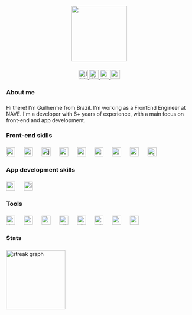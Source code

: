 <div align="center">
  <img height="150" src="https://camo.githubusercontent.com/62da68eb62b1e5f175f7d1f0191dd89a653d7908feb22d37d4a0ab07365d6791/68747470733a2f2f6d656469612e67697068792e636f6d2f6d656469612f4d3967624264396e6244724f5475314d71782f67697068792e676966"  />
</div>

###

<div align="center">
  <a href="https://www.linkedin.com/in/guilhermecarpi/" target="_blank">
    <img src="https://img.shields.io/static/v1?message=LinkedIn&logo=linkedin&label=&color=0077B5&logoColor=white&labelColor=&style=for-the-badge" height="25" alt="linkedin logo"  />
  </a>
  <a href="https://discord.com/users/940360179600478219" target="_blank">
    <img src="https://img.shields.io/static/v1?message=Discord&logo=discord&label=&color=7289DA&logoColor=white&labelColor=&style=for-the-badge" height="25" alt="discord logo"  />
  </a>
  <a href="mailto:gcarpi.developer@gmail.com" target="_blank">
    <img src="https://img.shields.io/static/v1?message=Gmail&logo=gmail&label=&color=D14836&logoColor=white&labelColor=&style=for-the-badge" height="25" alt="gmail logo"  />
  </a>
  <a href="https://medium.com/@carpi" target="_blank">
    <img src="https://img.shields.io/static/v1?message=Medium&logo=medium&label=&color=12100E&logoColor=white&labelColor=&style=for-the-badge" height="25" alt="medium logo"  />
  </a>
</div>

###

<h3 align="left">About me</h3>

###

<p align="left">Hi there! I'm Guilherme from Brazil. I'm working as a FrontEnd Engineer at NAVE.  I'm a developer with 6+ years of experience, with a main focus on front-end and app development.</p>

###

<h3 align="left">Front-end skills</h3>

###

<div align="left">
  <img src="https://skillicons.dev/icons?i=html" height="24" alt="html5 logo"  />
  <img width="16" />
  <img src="https://cdn.jsdelivr.net/gh/devicons/devicon/icons/css3/css3-original.svg" height="24" alt="css3 logo"  />
  <img width="16" />
  <img src="https://cdn.jsdelivr.net/gh/devicons/devicon/icons/javascript/javascript-plain.svg" height="24" alt="javascript logo"  />
  <img width="16" />
  <img src="https://cdn.jsdelivr.net/gh/devicons/devicon/icons/typescript/typescript-original.svg" height="24" alt="typescript logo"  />
  <img width="16" />
  <img src="https://cdn.jsdelivr.net/gh/devicons/devicon/icons/react/react-original.svg" height="24" alt="react logo"  />
  <img width="16" />
  <img src="https://cdn.jsdelivr.net/gh/devicons/devicon/icons/vuejs/vuejs-original.svg" height="24" alt="vuejs logo"  />
  <img width="16" />
  <img src="https://cdn.jsdelivr.net/gh/devicons/devicon/icons/nuxtjs/nuxtjs-original.svg" height="24" alt="nuxtjs logo"  />
  <img width="16" />
  <img src="https://cdn.jsdelivr.net/gh/devicons/devicon/icons/sass/sass-original.svg" height="24" alt="sass logo"  />
  <img width="16" />
  <img src="https://cdn.jsdelivr.net/gh/devicons/devicon/icons/tailwindcss/tailwindcss-plain.svg" height="24" alt="tailwindcss logo"  />
</div>

###

<h3 align="left">App development skills</h3>

###

<div align="left">
  <img src="https://cdn.jsdelivr.net/gh/devicons/devicon/icons/react/react-original-wordmark.svg" height="24" alt="react logo"  />
  <img width="16" />
  <img src="https://cdn.jsdelivr.net/gh/devicons/devicon/icons/ionic/ionic-original.svg" height="24" alt="ionic logo"  />
</div>

###

<h3 align="left">Tools</h3>

###

<div align="left">
  <img src="https://cdn.jsdelivr.net/gh/devicons/devicon/icons/docker/docker-original.svg" height="24" alt="docker logo"  />
  <img width="16" />
  <img src="https://cdn.jsdelivr.net/gh/devicons/devicon/icons/xcode/xcode-original.svg" height="24" alt="xcode logo"  />
  <img width="16" />
  <img src="https://cdn.jsdelivr.net/gh/devicons/devicon/icons/androidstudio/androidstudio-original.svg" height="24" alt="androidstudio logo"  />
  <img width="16" />
  <img src="https://cdn.jsdelivr.net/gh/devicons/devicon/icons/git/git-original.svg" height="24" alt="git logo"  />
  <img width="16" />
  <img src="https://skillicons.dev/icons?i=github" height="24" alt="github logo"  />
  <img width="16" />
  <img src="https://cdn.jsdelivr.net/gh/devicons/devicon/icons/bitbucket/bitbucket-original.svg" height="24" alt="bitbucket logo"  />
  <img width="16" />
  <img src="https://cdn.jsdelivr.net/gh/devicons/devicon/icons/sourcetree/sourcetree-original-wordmark.svg" height="24" alt="sourcetree logo"  />
  <img width="16" />
  <img src="https://cdn.jsdelivr.net/gh/devicons/devicon/icons/npm/npm-original-wordmark.svg" height="24" alt="npm logo"  />
</div>

###

<h3 align="left">Stats</h3>

###

<div align="left">
  <img src="https://streak-stats.demolab.com?user=gcarpi&locale=en&mode=weekly&theme=rose_pine&hide_border=true&border_radius=8&order=3" height="160" alt="streak graph"  />
<!--   <img src="https://github-readme-stats.vercel.app/api/top-langs?username=gcarpi&locale=en&hide_title=false&layout=compact&card_width=320&langs_count=5&theme=rose_pine&hide_border=true&order=2" height="160" alt="languages graph"  /> -->
</div>

###
